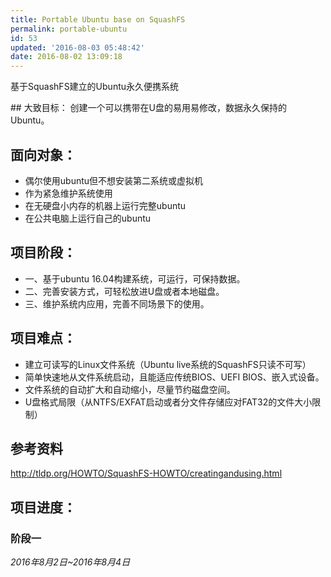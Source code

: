 ```yaml
---
title: Portable Ubuntu base on SquashFS
permalink: portable-ubuntu
id: 53
updated: '2016-08-03 05:48:42'
date: 2016-08-02 13:09:18
---
```


<p class="excerpt">基于SquashFS建立的Ubuntu永久便携系统</p>
## 大致目标：
创建一个可以携带在U盘的易用易修改，数据永久保持的Ubuntu。

## 面向对象：
* 偶尔使用ubuntu但不想安装第二系统或虚拟机
* 作为紧急维护系统使用
* 在无硬盘小内存的机器上运行完整ubuntu
* 在公共电脑上运行自己的ubuntu

## 项目阶段：
* 一、基于ubuntu 16.04构建系统，可运行，可保持数据。
* 二、完善安装方式，可轻松放进U盘或者本地磁盘。
* 三、维护系统内应用，完善不同场景下的使用。

## 项目难点：
* 建立可读写的Linux文件系统（Ubuntu live系统的SquashFS只读不可写）
* 简单快速地从文件系统启动，且能适应传统BIOS、UEFI BIOS、嵌入式设备。
* 文件系统的自动扩大和自动缩小，尽量节约磁盘空间。
* U盘格式局限（从NTFS/EXFAT启动或者分文件存储应对FAT32的文件大小限制）

## 参考资料
http://tldp.org/HOWTO/SquashFS-HOWTO/creatingandusing.html

## 项目进度：
### 阶段一
*2016年8月2日~2016年8月4日*

<br><br><br><br>
<div id="uyan_frame"></div>  
<script type="text/javascript">uyan_loaded = uyan_loadover = undefined</script>  
<script type="text/javascript" src="http://v2.uyan.cc/code/uyan.js?uid=2097190"></script>